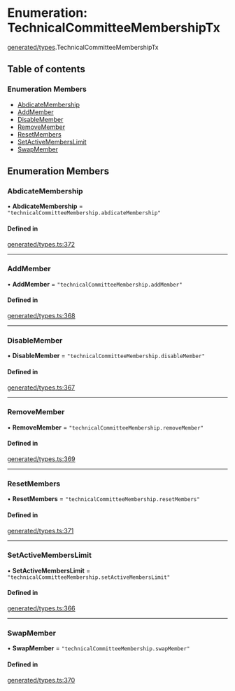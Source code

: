 # Enumeration: TechnicalCommitteeMembershipTx

[generated/types](../wiki/generated.types).TechnicalCommitteeMembershipTx

## Table of contents

### Enumeration Members

- [AbdicateMembership](../wiki/generated.types.TechnicalCommitteeMembershipTx#abdicatemembership)
- [AddMember](../wiki/generated.types.TechnicalCommitteeMembershipTx#addmember)
- [DisableMember](../wiki/generated.types.TechnicalCommitteeMembershipTx#disablemember)
- [RemoveMember](../wiki/generated.types.TechnicalCommitteeMembershipTx#removemember)
- [ResetMembers](../wiki/generated.types.TechnicalCommitteeMembershipTx#resetmembers)
- [SetActiveMembersLimit](../wiki/generated.types.TechnicalCommitteeMembershipTx#setactivememberslimit)
- [SwapMember](../wiki/generated.types.TechnicalCommitteeMembershipTx#swapmember)

## Enumeration Members

### AbdicateMembership

• **AbdicateMembership** = ``"technicalCommitteeMembership.abdicateMembership"``

#### Defined in

[generated/types.ts:372](https://github.com/PolymeshAssociation/polymesh-sdk/blob/e978aefd/src/generated/types.ts#L372)

___

### AddMember

• **AddMember** = ``"technicalCommitteeMembership.addMember"``

#### Defined in

[generated/types.ts:368](https://github.com/PolymeshAssociation/polymesh-sdk/blob/e978aefd/src/generated/types.ts#L368)

___

### DisableMember

• **DisableMember** = ``"technicalCommitteeMembership.disableMember"``

#### Defined in

[generated/types.ts:367](https://github.com/PolymeshAssociation/polymesh-sdk/blob/e978aefd/src/generated/types.ts#L367)

___

### RemoveMember

• **RemoveMember** = ``"technicalCommitteeMembership.removeMember"``

#### Defined in

[generated/types.ts:369](https://github.com/PolymeshAssociation/polymesh-sdk/blob/e978aefd/src/generated/types.ts#L369)

___

### ResetMembers

• **ResetMembers** = ``"technicalCommitteeMembership.resetMembers"``

#### Defined in

[generated/types.ts:371](https://github.com/PolymeshAssociation/polymesh-sdk/blob/e978aefd/src/generated/types.ts#L371)

___

### SetActiveMembersLimit

• **SetActiveMembersLimit** = ``"technicalCommitteeMembership.setActiveMembersLimit"``

#### Defined in

[generated/types.ts:366](https://github.com/PolymeshAssociation/polymesh-sdk/blob/e978aefd/src/generated/types.ts#L366)

___

### SwapMember

• **SwapMember** = ``"technicalCommitteeMembership.swapMember"``

#### Defined in

[generated/types.ts:370](https://github.com/PolymeshAssociation/polymesh-sdk/blob/e978aefd/src/generated/types.ts#L370)
